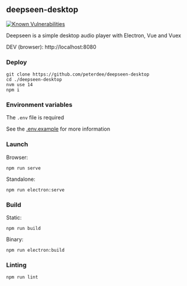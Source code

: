 ## deepseen-desktop

[![Known Vulnerabilities](https://snyk.io/test/github/peterdee/vue-electron-audioplayer/badge.svg?targetFile=package.json)](https://snyk.io/test/github/peterdee/vue-electron-audioplayer?targetFile=package.json)

Deepseen is a simple desktop audio player with Electron, Vue and Vuex

DEV (browser): http://localhost:8080

### Deploy

```shell script
git clone https://github.com/peterdee/deepseen-desktop
cd ./deepseen-desktop
nvm use 14
npm i
```

### Environment variables

The `.env` file is required

See the [.env.example](.env.example) for more information

### Launch

Browser:

```shell script
npm run serve
```

Standalone:

```shell script
npm run electron:serve
```

### Build

Static:

```shell script
npm run build
```

Binary:

```shell script
npm run electron:build
```

### Linting

```shell script
npm run lint
```
